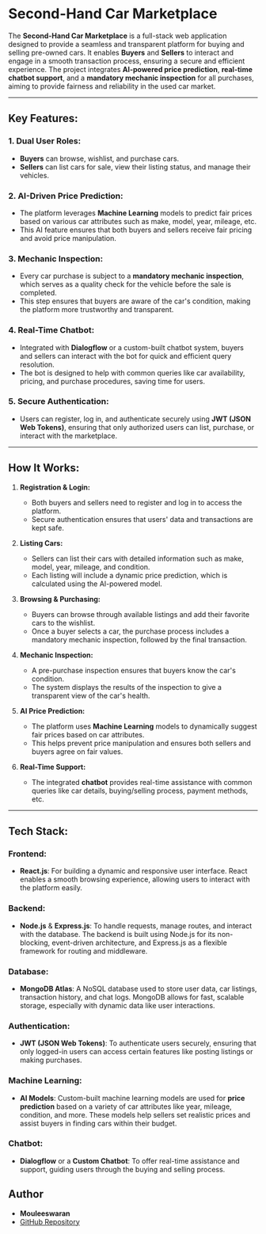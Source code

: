 # Second-Hand Car Marketplace

The **Second-Hand Car Marketplace** is a full-stack web application designed to provide a seamless and transparent platform for buying and selling pre-owned cars. It enables **Buyers** and **Sellers** to interact and engage in a smooth transaction process, ensuring a secure and efficient experience. The project integrates **AI-powered price prediction**, **real-time chatbot support**, and a **mandatory mechanic inspection** for all purchases, aiming to provide fairness and reliability in the used car market.

---

## **Key Features**:

### **1. Dual User Roles:**
- **Buyers** can browse, wishlist, and purchase cars.
- **Sellers** can list cars for sale, view their listing status, and manage their vehicles.
  
### **2. AI-Driven Price Prediction:**
- The platform leverages **Machine Learning** models to predict fair prices based on various car attributes such as make, model, year, mileage, etc.  
- This AI feature ensures that both buyers and sellers receive fair pricing and avoid price manipulation.

### **3. Mechanic Inspection:**
- Every car purchase is subject to a **mandatory mechanic inspection**, which serves as a quality check for the vehicle before the sale is completed.
- This step ensures that buyers are aware of the car's condition, making the platform more trustworthy and transparent.

### **4. Real-Time Chatbot:**
- Integrated with **Dialogflow** or a custom-built chatbot system, buyers and sellers can interact with the bot for quick and efficient query resolution.
- The bot is designed to help with common queries like car availability, pricing, and purchase procedures, saving time for users.

### **5. Secure Authentication:**
- Users can register, log in, and authenticate securely using **JWT (JSON Web Tokens)**, ensuring that only authorized users can list, purchase, or interact with the marketplace.

---

## **How It Works**:

1. **Registration & Login:**
   - Both buyers and sellers need to register and log in to access the platform.
   - Secure authentication ensures that users' data and transactions are kept safe.

2. **Listing Cars:**
   - Sellers can list their cars with detailed information such as make, model, year, mileage, and condition.
   - Each listing will include a dynamic price prediction, which is calculated using the AI-powered model.

3. **Browsing & Purchasing:**
   - Buyers can browse through available listings and add their favorite cars to the wishlist.
   - Once a buyer selects a car, the purchase process includes a mandatory mechanic inspection, followed by the final transaction.

4. **Mechanic Inspection:**
   - A pre-purchase inspection ensures that buyers know the car's condition.
   - The system displays the results of the inspection to give a transparent view of the car's health.

5. **AI Price Prediction:**
   - The platform uses **Machine Learning** models to dynamically suggest fair prices based on car attributes.
   - This helps prevent price manipulation and ensures both sellers and buyers agree on fair values.

6. **Real-Time Support:**
   - The integrated **chatbot** provides real-time assistance with common queries like car details, buying/selling process, payment methods, etc.

---

## **Tech Stack**:

### **Frontend:**
- **React.js**: For building a dynamic and responsive user interface. React enables a smooth browsing experience, allowing users to interact with the platform easily.
  
### **Backend:**
- **Node.js** & **Express.js**: To handle requests, manage routes, and interact with the database. The backend is built using Node.js for its non-blocking, event-driven architecture, and Express.js as a flexible framework for routing and middleware.

### **Database:**
- **MongoDB Atlas**: A NoSQL database used to store user data, car listings, transaction history, and chat logs. MongoDB allows for fast, scalable storage, especially with dynamic data like user interactions.

### **Authentication:**
- **JWT (JSON Web Tokens)**: To authenticate users securely, ensuring that only logged-in users can access certain features like posting listings or making purchases.

### **Machine Learning:**
- **AI Models**: Custom-built machine learning models are used for **price prediction** based on a variety of car attributes like year, mileage, condition, and more. These models help sellers set realistic prices and assist buyers in finding cars within their budget.

### **Chatbot:**
- **Dialogflow** or a **Custom Chatbot**: To offer real-time assistance and support, guiding users through the buying and selling process.

## Author

- **Mouleeswaran**  
- [GitHub Repository](https://github.com/MOULEESWARAN-25/CarMarketPlace.git)
